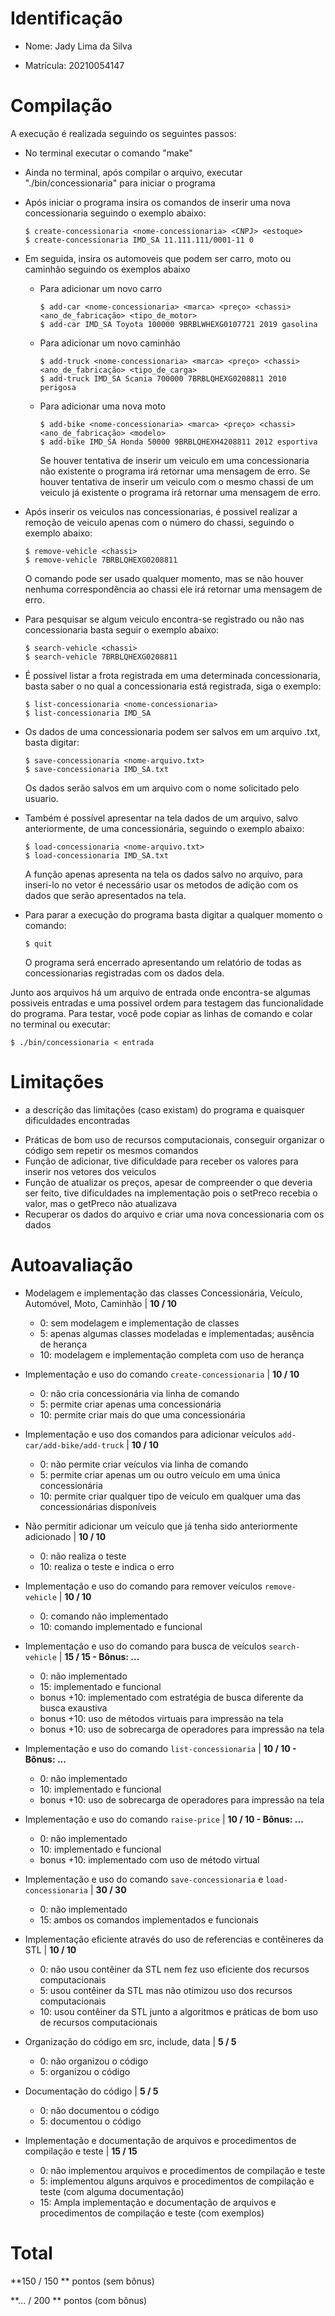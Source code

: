 
# Identificação

* Nome: Jady Lima da Silva

* Matrícula: 20210054147
  
# Compilação  

A execução é realizada seguindo os seguintes passos:
- No terminal executar o comando "make" 
- Ainda no terminal, após compilar o arquivo, executar "./bin/concessionaria" para iniciar o programa
- Após iniciar o programa insira os comandos de inserir uma nova concessionaria seguindo o exemplo abaixo:
  ```
  $ create-concessionaria <nome-concessionaria> <CNPJ> <estoque>
  $ create-concessionaria IMD_SA 11.111.111/0001-11 0
  ```
- Em seguida, insira os automoveis que podem ser carro, moto ou caminhão seguindo os exemplos abaixo
  - Para adicionar um novo carro
    ```
    $ add-car <nome-concessionaria> <marca> <preço> <chassi> <ano_de_fabricação> <tipo_de_motor>
    $ add-car IMD_SA Toyota 100000 9BRBLWHEXG0107721 2019 gasolina
    ```
  - Para adicionar um novo caminhão
    ```
    $ add-truck <nome-concessionaria> <marca> <preço> <chassi> <ano_de_fabricação> <tipo_de_carga>
    $ add-truck IMD_SA Scania 700000 7BRBLQHEXG0208811 2010 perigosa
    ```
  - Para adicionar uma nova moto
    ```
    $ add-bike <nome-concessionaria> <marca> <preço> <chassi> <ano_de_fabricação> <modelo>
    $ add-bike IMD_SA Honda 50000 9BRBLQHEXH4208811 2012 esportiva
    ```
    Se houver tentativa de inserir um veiculo em uma concessionaria não existente o programa irá retornar uma mensagem de erro.
    Se houver tentativa de inserir um veiculo com o mesmo chassi de um veiculo já existente o programa irá retornar uma mensagem de erro.

- Após inserir os veiculos nas concessionarias, é possivel realizar a remoção de veiculo apenas com o número do chassi, seguindo o exemplo abaixo:
  ```
  $ remove-vehicle <chassi>
  $ remove-vehicle 7BRBLQHEXG0208811
  ```
  O comando pode ser usado qualquer momento, mas se não houver nenhuma correspondência ao chassi ele irá retornar uma mensagem de erro.

- Para pesquisar se algum veiculo encontra-se registrado ou não nas concessionaria basta seguir o exemplo abaixo:
  ```
  $ search-vehicle <chassi>
  $ search-vehicle 7BRBLQHEXG0208811
  ```
- É possível listar a frota registrada em uma determinada concessionaria, basta saber o no qual a concessionaria está registrada, siga o exemplo:
  ```
  $ list-concessionaria <nome-concessionaria>
  $ list-concessionaria IMD_SA
  ```
- Os dados de uma concessionaria podem ser salvos em um arquivo .txt, basta digitar:
  ```
  $ save-concessionaria <nome-arquivo.txt>
  $ save-concessionaria IMD_SA.txt
  ```
  Os dados serão salvos em um arquivo com o nome solicitado pelo usuario.

- Também é possível apresentar na tela dados de um arquivo, salvo anteriormente, de uma concessionária, seguindo o exemplo abaixo:
  ```
  $ load-concessionaria <nome-arquivo.txt>
  $ load-concessionaria IMD_SA.txt
  ```
  A função apenas apresenta na tela os dados salvo no arquivo, para inseri-lo no vetor é necessário usar os metodos de adição com os dados que serão apresentados na tela.

- Para parar a execução do programa basta digitar a qualquer momento o comando:
  ```
  $ quit
  ```
  O programa será encerrado apresentando um relatório de todas as concessionarias registradas com os dados dela.

Junto aos arquivos há um arquivo de entrada onde encontra-se algumas possiveis entradas e uma possivel ordem para testagem das funcionalidade do programa. Para testar, você pode copiar as linhas de comando e colar no terminal ou executar:
   ```
  $ ./bin/concessionaria < entrada
  ```

# Limitações

* a descrição das limitações (caso existam) do programa e quaisquer dificuldades encontradas
- Práticas de bom uso de recursos computacionais, conseguir organizar o código sem repetir os mesmos comandos
- Função de adicionar, tive dificuldade para receber os valores para inserir nos vetores dos veiculos
- Função de atualizar os preços, apesar de compreender o que deveria ser feito, tive dificuldades na implementação pois o setPreco recebia o valor, mas o getPreco não atualizava
- Recuperar os dados do arquivo e criar uma nova concessionaria com os dados

# Autoavaliação

- Modelagem e implementação das classes Concessionária, Veículo, Automóvel, Moto, Caminhão | **10 / 10**
  - 0: sem modelagem e implementação de classes
  - 5: apenas algumas classes modeladas e implementadas; ausência de herança
  - 10: modelagem e implementação completa com uso de herança
  
- Implementação e uso do comando `create-concessionaria` | **10 / 10**
  - 0: não cria concessionária via linha de comando 
  - 5: permite criar apenas uma concessionária
  - 10: permite criar mais do que uma concessionária
  
- Implementação e uso dos comandos para adicionar veículos `add-car/add-bike/add-truck` | **10 / 10**
  - 0: não permite criar veículos via linha de comando
  - 5: permite criar apenas um ou outro veículo em uma única concessionária
  - 10: permite criar qualquer tipo de veículo em qualquer uma das concessionárias disponíveis

- Não permitir adicionar um veículo que já tenha sido anteriormente adicionado | **10 / 10**
  - 0: não realiza o teste
  - 10: realiza o teste e indica o erro  

- Implementação e uso do comando para remover veículos `remove-vehicle` | **10 / 10**
  - 0: comando não implementado
  - 10: comando implementado e funcional

- Implementação e uso do comando para busca de veículos `search-vehicle` | **15 / 15 - Bônus: ...**
  - 0: não implementado
  - 15: implementado e funcional
  - bonus +10: implementado com estratégia de busca diferente da busca exaustiva
  - bonus +10: uso de métodos virtuais para impressão na tela
  - bonus +10: uso de sobrecarga de operadores para impressão na tela

- Implementação e uso do comando `list-concessionaria` | **10 / 10 - Bônus: ...**
  - 0: não implementado
  - 10: implementado e funcional   
  - bonus +10: uso de sobrecarga de operadores para impressão na tela

- Implementação e uso do comando `raise-price` | **10 / 10 - Bônus: ...**
  - 0: não implementado
  - 10: implementado e funcional 
  - bonus +10: implementado com uso de método virtual

- Implementação e uso do comando `save-concessionaria` e `load-concessionaria` | **30 / 30**
  - 0: não implementado
  - 15: ambos os comandos implementados e funcionais
  
- Implementação eficiente através do uso de referencias e contêineres da STL | **10 / 10**
  - 0: não usou contêiner da STL nem fez uso eficiente dos recursos computacionais
  - 5: usou contêiner da STL mas não otimizou uso dos recursos computacionais
  - 10: usou contêiner da STL junto a algoritmos e práticas de bom uso de recursos computacionais
  
- Organização do código em src, include, data | **5 / 5**
  - 0: não organizou o código
  - 5: organizou o código 
  
- Documentação do código | **5 / 5**
  - 0: não documentou o código
  - 5: documentou o código 
  
- Implementação e documentação de arquivos e procedimentos de compilação e teste | **15 / 15**
  - 0: não implementou arquivos e procedimentos de compilação e teste
  - 5: implementou alguns arquivos e procedimentos de compilação e teste (com alguma documentação) 
  - 15: Ampla implementação e documentação de arquivos e procedimentos de compilação e teste (com exemplos)
 
 # Total
 
 **150 / 150 ** pontos (sem bônus)
 
 **... / 200 ** pontos (com bônus)
